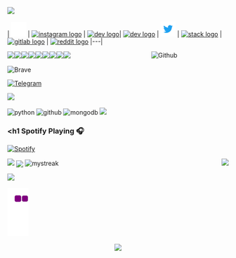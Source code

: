 



  
</p>
  
<a href="https://www.youtube.com/watch?v=dQw4w9WgXcQ"><img src="https://user-images.githubusercontent.com/73097560/115834477-dbab4500-a447-11eb-908a-139a6edaec5c.gif"></a>

| [<img src="https://raw.githubusercontent.com/Delta456/Delta456/master/img/github.png" alt="github logo" width="34">](https://github.com/Hydrayt777/Hydrayt777) | [<img src="https://raw.githubusercontent.com/Delta456/Delta456/master/img/instagram.jpg" alt="instagram logo" width="24">](https://github.com/Hydrayt777/Hydrayt777) | [<img src="https://raw.githubusercontent.com/Delta456/Delta456/master/img/dev.png" alt="dev logo" width="24">](https://github.com/Hydrayt777/Hydrayt777)| [<img src="https://raw.githubusercontent.com/Delta456/Delta456/master/img/deviant_art.jpg" alt="dev logo" width="24">](https://github.com/Hydrayt777/Hydrayt777) | [<img src="https://raw.githubusercontent.com/Delta456/Delta456/master/img/twitter.png" alt="twitter logo" width="34">](https://github.com/Hydrayt777/Hydrayt777) | [<img src="https://raw.githubusercontent.com/Delta456/Delta456/master/img/stack.svg" alt="stack logo" width="24">](https://stackoverflow.com/users/10053063/delta231) | [<img src="https://raw.githubusercontent.com/Delta456/Delta456/master/img/gitlab.png" alt="gitlab logo" width="24">](https://github.com/Hydrayt777/Hydrayt777) | [<img src="https://raw.githubusercontent.com/Delta456/Delta456/master/img/reddit.jpg" alt="reddit logo" width="24">](https://github.com/Hydrayt777/Hydrayt777/user/Delta231)
|---|

<img width="35%" align="right" alt="Github" src="https://user-images.githubusercontent.com/48678280/88862734-4903af80-d201-11ea-968b-9c939d88a37c.gif" />

   <img src="https://media.giphy.com/media/3rCcV6sC1o2GY/giphy.gif" width="50"><img src="https://media3.giphy.com/media/ln7z2eWriiQAllfVcn/200w.webp" width="50"><img src="https://i.giphy.com/media/LMt9638dO8dftAjtco/200.webp"   width="50"><img src="https://i.giphy.com/media/eNAsjO55tPbgaor7ma/200w.webp" width="50"><img src="https://i.giphy.com/media/IdyAQJVN2kVPNUrojM/200.webp" width="50"><img src="https://media3.giphy.com/media/kdFc8fubgS31b8DsVu/giphy.webp" width="50"><img src="https://media.giphy.com/media/SU2ic3wTfuC6JhD1lA/giphy.gif" width="50"><img src="https://media.giphy.com/media/kH1DBkPNyZPOk0BxrM/giphy.gif" width="100"><img src="https://media.giphy.com/media/SsCYf6DRFJrOpP0IoM/giphy.gif" width="70">

  <p>

</div> 

![Brave](https://img.shields.io/badge/Brave-FB542B?style=for-the-badge&logo=Brave&logoColor=white)

[![Telegram](https://img.shields.io/badge/-@Telegram-blue?style=flat&logo=Telegram&logoColor=white)](t.me/HydraLivegrambot)


<a href="https://😁/"><img height="30px" src="https://img.shields.io/badge/My%20Website:%20Elluminandi.works-8E2DE2?style=for-the-badge&logo=google%20chrome&logoColor=white"/></a>

![python](https://img.shields.io/badge/-python-grey?style=for-the-badge&logo=python&logoColor=white&labelColor=8E2DE2)
![github](https://img.shields.io/badge/-github-grey?style=for-the-badge&logo=github&logoColor=white&labelColor=8E2DE2)
![mongodb](https://img.shields.io/badge/-mongodb-grey?style=for-the-badge&logo=mongodb&logoColor=white&labelColor=8E2DE2)
<a href="https://www.youtube.com/watch?v=dQw4w9WgXcQ"><img src="https://user-images.githubusercontent.com/73097560/115834477-dbab4500-a447-11eb-908a-139a6edaec5c.gif"></a>

### <h1  Spotify Playing 🎧
[![Spotify](https://novatorem.bgstatic.vercel.app/api/spotify)](https://open.spotify.com/user/11153360645)

<img align="right" src="http://estruyf-github.azurewebsites.net/api/VisitorHit?user=Bgstatic&repo=Bgstatic&countColorcountColor&countColor=%237B1E7B"/>

<img src="https://github-readme-stats.vercel.app/api?username=Hydrayt777&show_icons=true&title_color=03fc90&icon_color=03fc90&text_color=03fc90&bg_color=002b19">

<img src="https://github-readme-stats.vercel.app/api/top-langs/?username=Hydrayt777&layout=compact&theme=tokyonight" align="center">

<img src="https://github-readme-streak-stats.herokuapp.com/?user=AkuraDiary&theme=tokyonight" alt="mystreak"/>



<a href="https://www.youtube.com/watch?v=dQw4w9WgXcQ"><img src="https://user-images.githubusercontent.com/73097560/115834477-dbab4500-a447-11eb-908a-139a6edaec5c.gif"></a>

![snake gif](https://github.com/AvidCoder101/AvidCoder101/blob/output/github-contribution-grid-snake.gif)

<p align="center"><img src="https://i.imgur.com/A6bWGFl.gif"/></p>
<a href="https://www.youtube.com/watch?v=dQw4w9WgXcQ"><img src="https:
